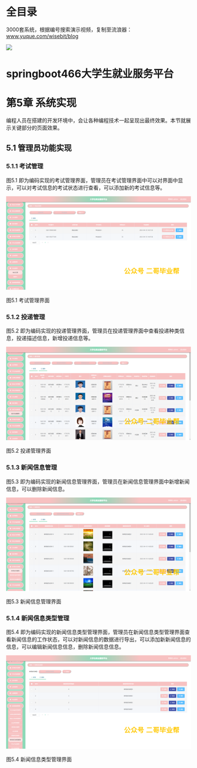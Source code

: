 # 全目录

3000套系统，根据编号搜索演示视频，复制至流浪器：www.yuque.com/wisebit/blog


![](https://bitwise.oss-cn-heyuan.aliyuncs.com/2024/11/06/qq_wechat.png)

# springboot466大学生就业服务平台

# 第5章 系统实现

编程人员在搭建的开发环境中，会让各种编程技术一起呈现出最终效果。本节就展示关键部分的页面效果。
## 5.1 管理员功能实现
### 5.1.1 考试管理
图5.1 即为编码实现的考试管理界面，管理员在考试管理界面中可以对界面中显示，可以对考试信息的考试状态进行查看，可以添加新的考试信息等。

![](/md/blog.031.png)

图5.1 考试管理界面
### 5.1.2 投递管理
图5.2 即为编码实现的投递管理界面，管理员在投递管理界面中查看投递种类信息，投递描述信息，新增投递信息等。

![](/md/blog.032.png)

图5.2 投递管理界面
### 5.1.3 新闻信息管理
图5.3 即为编码实现的新闻信息管理界面，管理员在新闻信息管理界面中新增新闻信息，可以删除新闻信息。

![](/md/blog.033.png)

图5.3 新闻信息管理界面
### 5.1.4 新闻信息类型管理
图5.4 即为编码实现的新闻信息类型管理界面，管理员在新闻信息类型管理界面查看新闻信息的工作状态，可以对新闻信息的数据进行导出，可以添加新新闻信息的信息，可以编辑新闻信息信息，删除新闻信息信息。

![](/md/blog.034.png)

图5.4 新闻信息类型管理界面




